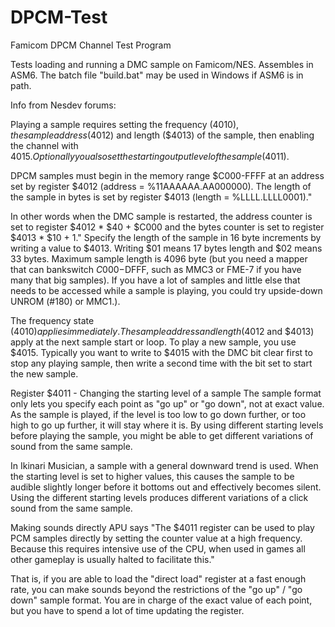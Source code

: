 # DPCM-Test
Famicom DPCM Channel Test Program

Tests loading and running a DMC sample on Famicom/NES.
Assembles in ASM6.
The batch file "build.bat" may be used in Windows if ASM6 is in path.

Info from Nesdev forums:

Playing a sample requires setting the frequency ($4010),
the sample address ($4012) and length ($4013) of the sample,
then enabling the channel with $4015. Optionally you also set the starting
output level of the sample ($4011).

DPCM samples must begin in the memory range $C000-FFFF at an address set by
register $4012 (address = %11AAAAAA.AA000000).
The length of the sample in bytes is set by
register $4013 (length = %LLLL.LLLL0001)."

In other words when the DMC sample is restarted, the address counter is set to
register $4012 * $40 + $C000 and the bytes counter is set to
register $4013 * $10 + 1." Specify the length of the sample in 16 byte
increments by writing a value to $4013. Writing $01 means 17 bytes length
and $02 means 33 bytes.
Maximum sample length is 4096 byte (but you need a mapper that can bankswitch
$C000-$DFFF, such as MMC3 or FME-7 if you have many that big samples).
If you have a lot of samples and little else that needs to be accessed while a
sample is playing, you could try upside-down UNROM (#180) or MMC1.).

The frequency state ($4010) applies immediately.
The sample address and length ($4012 and $4013) apply at the next sample
start or loop.
To play a new sample, you use $4015. Typically you want to write to $4015
with the DMC bit clear first to stop any playing sample, then write a second
time with the bit set to start the new sample.

Register $4011 - Changing the starting level of a sample
The sample format only lets you specify each point as "go up" or "go down",
not at exact value. As the sample is played, if the level is too low to
go down further, or too high to go up further, it will stay where
it is. By using different starting levels before playing the sample, you might
be able to get different variations of sound from the same sample.

In Ikinari Musician, a sample with a general downward trend is used.
When the starting level is set to higher values, this causes the sample to be
audible slightly longer before it bottoms out and effectively becomes silent.
Using the different starting levels produces different variations of a click
sound from the same sample.

Making sounds directly
APU says "The $4011 register can be used to play PCM samples directly by
setting the counter value at a high frequency. Because this requires intensive
use of the CPU, when used in games all other gameplay is usually halted to
facilitate this."

That is, if you are able to load the "direct load" register at a fast enough
rate, you can make sounds beyond the restrictions of the "go up" / "go down"
sample format. You are in charge of the exact value of each point, but you
have to spend a lot of time updating the register.
